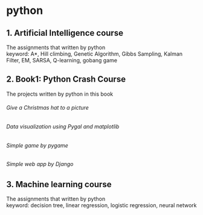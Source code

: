 # python
## 1. Artificial Intelligence course
The assignments that written by python <br>
keyword: A*, Hill climbing, Genetic Algorithm, Gibbs Sampling, Kalman Filter,  EM, SARSA, Q-learning, gobang game
## 2. Book1: Python Crash Course
The projects written by python in this book <br>
###### Give a Christmas hat to a picture
###### Data visualization using Pygal and matplotlib
###### Simple game by pygame
###### Simple web app by Django
## 3. Machine learning course
The assignments that written by python <br>
keyword: decision tree, linear regression, logistic regression, neural network

